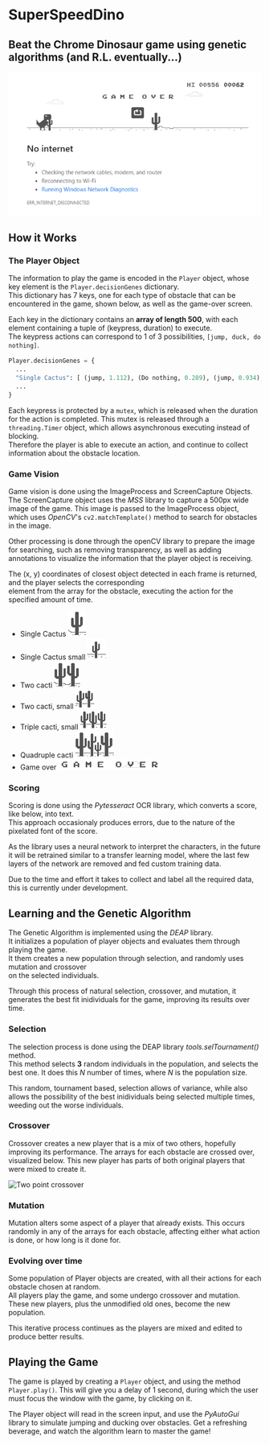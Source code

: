 # SuperSpeedDino

## Beat the Chrome Dinosaur game using genetic algorithms (and R.L. eventually...)

![Game Image](images/game.PNG)

## How it Works

### The Player Object
The information to play the game is encoded in the `Player` object, whose key element is the `Player.decisionGenes` dictionary.   
This dictionary has 7 keys, one for each type of obstacle that can be encountered in the game, shown below, as well as the game-over screen.  

Each key in the dictionary contains an **array of length 500**, with each element containing a tuple of (keypress, duration) to execute.  
The keypress actions can correspond to 1 of 3 possibilities, `[jump, duck, do nothing]`.  

```python
Player.decisionGenes = {
  ...
  "Single Cactus": [ (jump, 1.112), (Do nothing, 0.289), (jump, 0.934), ..., (duck, 0.853) ]
  ...
}
```

Each keypress is protected by a `mutex`, which is released when the duration for the action is completed.
This mutex is released through a `threading.Timer` object, which allows asynchronous executing instead of blocking.  
Therefore the player is able to execute an action, and continue to collect information about the obstacle location.

### Game Vision

Game vision is done using the ImageProcess and ScreenCapture Objects. The ScreenCapture object uses the  *MSS* library
to capture a 500px wide image of the game. This image is passed to the ImageProcess object,  
which uses *OpenCV*'s `cv2.matchTemplate()` method to search for obstacles in the image. 

Other processing is done through the openCV library to prepare the image for searching, such as removing transparency,
as well as adding annotations to visualize the information that the player object is receiving.

The (x, y) coordinates of closest object detected in each frame is returned, and the player selects the corresponding  
element from the array for the obstacle, executing the action for the specified amount of time.

* Single Cactus ![single cactus](images/obstacle_images/single_cactus_large.PNG)
* Single Cactus small ![single cactus small](images/obstacle_images/single_cactus_small.PNG)
* Two cacti ![double cactus](images/obstacle_images/double_cactus_large.PNG)
* Two cacti, small ![double_cactus_small](images/obstacle_images/double_cactus_small.PNG)
* Triple cacti, small ![triple cactus](images/obstacle_images/triple_cactus_small.PNG)
* Quadruple cacti ![quad cacti](images/obstacle_images/quad_cactus.PNG)
* Game over ![game over](images/obstacle_images/game_over.PNG)

### Scoring
Scoring is done using the *Pytesseract* OCR library, which converts a score, like below, into text.  
This approach occasionaly produces errors, due to the nature of the pixelated font of the score.  

As the library uses a neural network to interpret the characters, in the future it will be retrained 
similar to a transfer learning model, where the last few layers of the network are removed and fed
custom training data. 

Due to the time and effort it takes to collect and label all the required data, this is currently
under development.

## Learning and the Genetic Algorithm

The Genetic Algorithm is implemented using the *DEAP* library.  
It initializes a population of player objects and evaluates them through playing the game.  
It them creates a new population through selection, and randomly uses mutation and crossover  
on the selected individuals. 

Through this process of natural selection, crossover, and mutation, it generates the best fit
inidividuals for the game, improving its results over time.

### Selection

The selection process is done using the DEAP library *tools.selTournament()* method.  
This method selects **3** random individuals in the population, and selects the best one.
It does this *N* number of times, where *N* is the population size.  

This random, tournament based, selection allows of variance, while also allows the possibility
of the best inidividuals being selected multiple times, weeding out the worse individuals.

### Crossover
Crossover creates a new player that is a mix of two others, hopefully improving its
performance. The arrays for each obstacle are crossed over, visualized below.
This new player has parts of both original players that were mixed to create it.

![Two point crossover](https://www.tutorialspoint.com/genetic_algorithms/images/multi_point_crossover.jpg)

### Mutation
Mutation alters some aspect of a player that already exists. This occurs randomly
in any of the arrays for each obstacle, affecting either what action is done,
or how long is it done for.

### Evolving over time

Some population of Player objects are created, with all their actions for each obstacle chosen at random.  
All players play the game, and some undergo crossover and mutation. These new players, plus the unmodified old ones,
become the new population. 

This iterative process continues as the players are mixed and edited to produce better results.

## Playing the Game
The game is played by creating a `Player` object, and using the method `Player.play()`.
This will give you a delay of 1 second, during which the user must focus the window with the game, by clicking on it. 

The Player object will read in the screen input, and use the *PyAutoGui* library to 
simulate jumping and ducking over obstacles. Get a 
refreshing beverage, and watch the algorithm learn to master
the game!
